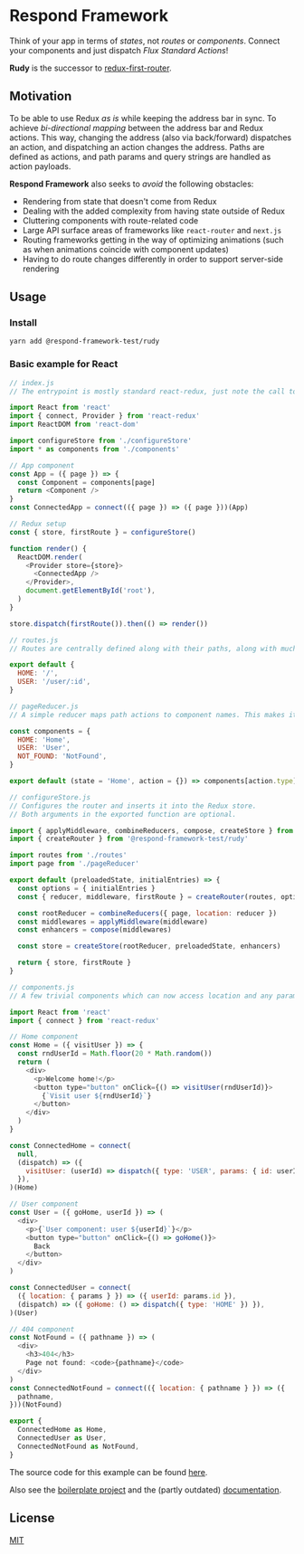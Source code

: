 # Respond Framework

Think of your app in terms of _states_, not _routes_ or _components_. Connect
your components and just dispatch _Flux Standard Actions_!

**Rudy** is the successor to
[redux-first-router](https://github.com/faceyspacey/redux-first-router).

## Motivation

To be able to use Redux _as is_ while keeping the address bar in sync. To
achieve _bi-directional mapping_ between the address bar and Redux actions. This
way, changing the address (also via back/forward) dispatches an action, and
dispatching an action changes the address. Paths are defined as actions, and
path params and query strings are handled as action payloads.

**Respond Framework** also seeks to _avoid_ the following obstacles:

- Rendering from state that doesn't come from Redux
- Dealing with the added complexity from having state outside of Redux
- Cluttering components with route-related code
- Large API surface areas of frameworks like `react-router` and `next.js`
- Routing frameworks getting in the way of optimizing animations (such as when
  animations coincide with component updates)
- Having to do route changes differently in order to support server-side
  rendering

## Usage

### Install

`yarn add @respond-framework-test/rudy`

### Basic example for React

```js
// index.js
// The entrypoint is mostly standard react-redux, just note the call to configureStore() and the last line.

import React from 'react'
import { connect, Provider } from 'react-redux'
import ReactDOM from 'react-dom'

import configureStore from './configureStore'
import * as components from './components'

// App component
const App = ({ page }) => {
  const Component = components[page]
  return <Component />
}
const ConnectedApp = connect(({ page }) => ({ page }))(App)

// Redux setup
const { store, firstRoute } = configureStore()

function render() {
  ReactDOM.render(
    <Provider store={store}>
      <ConnectedApp />
    </Provider>,
    document.getElementById('root'),
  )
}

store.dispatch(firstRoute()).then(() => render())
```

```js
// routes.js
// Routes are centrally defined along with their paths, along with much more that is not shown here for simplicity.

export default {
  HOME: '/',
  USER: '/user/:id',
}
```

```js
// pageReducer.js
// A simple reducer maps path actions to component names. This makes it easy to dynamically import pages!

const components = {
  HOME: 'Home',
  USER: 'User',
  NOT_FOUND: 'NotFound',
}

export default (state = 'Home', action = {}) => components[action.type] || state
```

```js
// configureStore.js
// Configures the router and inserts it into the Redux store.
// Both arguments in the exported function are optional.

import { applyMiddleware, combineReducers, compose, createStore } from 'redux'
import { createRouter } from '@respond-framework-test/rudy'

import routes from './routes'
import page from './pageReducer'

export default (preloadedState, initialEntries) => {
  const options = { initialEntries }
  const { reducer, middleware, firstRoute } = createRouter(routes, options)

  const rootReducer = combineReducers({ page, location: reducer })
  const middlewares = applyMiddleware(middleware)
  const enhancers = compose(middlewares)

  const store = createStore(rootReducer, preloadedState, enhancers)

  return { store, firstRoute }
}
```

```js
// components.js
// A few trivial components which can now access location and any params through Redux!

import React from 'react'
import { connect } from 'react-redux'

// Home component
const Home = ({ visitUser }) => {
  const rndUserId = Math.floor(20 * Math.random())
  return (
    <div>
      <p>Welcome home!</p>
      <button type="button" onClick={() => visitUser(rndUserId)}>
        {`Visit user ${rndUserId}`}
      </button>
    </div>
  )
}

const ConnectedHome = connect(
  null,
  (dispatch) => ({
    visitUser: (userId) => dispatch({ type: 'USER', params: { id: userId } }),
  }),
)(Home)

// User component
const User = ({ goHome, userId }) => (
  <div>
    <p>{`User component: user ${userId}`}</p>
    <button type="button" onClick={() => goHome()}>
      Back
    </button>
  </div>
)

const ConnectedUser = connect(
  ({ location: { params } }) => ({ userId: params.id }),
  (dispatch) => ({ goHome: () => dispatch({ type: 'HOME' }) }),
)(User)

// 404 component
const NotFound = ({ pathname }) => (
  <div>
    <h3>404</h3>
    Page not found: <code>{pathname}</code>
  </div>
)
const ConnectedNotFound = connect(({ location: { pathname } }) => ({
  pathname,
}))(NotFound)

export {
  ConnectedHome as Home,
  ConnectedUser as User,
  ConnectedNotFound as NotFound,
}
```

The source code for this example can be found [here](./examples/react).

Also see the [boilerplate project](./packages/boilerplate) and the (partly
outdated) [documentation](./packages/rudy/docs).

## License

[MIT](LICENSE)
